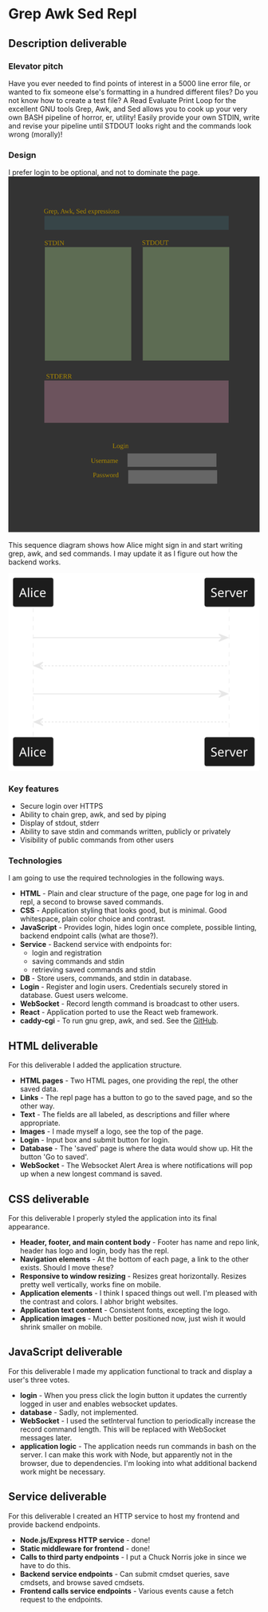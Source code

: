 # Grep Awk Sed Repl

## Description deliverable

### Elevator pitch

Have you ever needed to find points of interest in a 5000 line error file, or wanted to fix someone else's formatting in a hundred different files? Do you not know how to create a test file? A Read Evaluate Print Loop for the excellent GNU tools Grep, Awk, and Sed allows you to cook up your very own BASH pipeline of horror, er, utility! Easily provide your own STDIN, write and revise your pipeline until STDOUT looks right and the commands look wrong (morally)!

### Design
I prefer login to be optional, and not to dominate the page.
![Mock](grepawksed_mock.svg)

This sequence diagram shows how Alice might sign in and start writing grep, awk, and sed commands. I may update it as I figure out how the backend works.

![REPL sequence diagram](grepawksed_backend_sequence.svg)

### Key features

- Secure login over HTTPS
- Ability to chain grep, awk, and sed by piping
- Display of stdout, stderr
- Ability to save stdin and commands written, publicly or privately
- Visibility of public commands from other users

### Technologies

I am going to use the required technologies in the following ways.

- **HTML** - Plain and clear structure of the page, one page for log in and repl, a second to browse saved commands.
- **CSS** - Application styling that looks good, but is minimal. Good whitespace, plain color choice and contrast.
- **JavaScript** - Provides login, hides login once complete, possible linting, backend endpoint calls (what are those?).
- **Service** - Backend service with endpoints for:
  - login and registration
  - saving commands and stdin
  - retrieving saved commands and stdin
- **DB** - Store users, commands, and stdin in database.
- **Login** - Register and login users. Credentials securely stored in database. Guest users welcome.
- **WebSocket** - Record length command is broadcast to other users.
- **React** - Application ported to use the React web framework.
- **caddy-cgi** - To run gnu grep, awk, and sed. See the [GitHub](https://github.com/aksdb/caddy-cgi).

## HTML deliverable

For this deliverable I added the application structure.

- **HTML pages** - Two HTML pages, one providing the repl, the other saved data.
- **Links** - The repl page has a button to go to the saved page, and so the other way.
- **Text** - The fields are all labeled, as descriptions and filler where appropriate.
- **Images** - I made myself a logo, see the top of the page.
- **Login** - Input box and submit button for login.
- **Database** - The 'saved' page is where the data would show up. Hit the button 'Go to saved'.
- **WebSocket** - The Websocket Alert Area is where notifications will pop up when a new longest command is saved.

## CSS deliverable

For this deliverable I properly styled the application into its final appearance.

- **Header, footer, and main content body** - Footer has name and repo link, header has logo and login, body has the repl.
- **Navigation elements** - At the bottom of each page, a link to the other exists. Should I move these?
- **Responsive to window resizing** - Resizes great horizontally. Resizes pretty well vertically, works fine on mobile.
- **Application elements** - I think I spaced things out well. I'm pleased with the contrast and colors. I abhor bright websites.
- **Application text content** - Consistent fonts, excepting the logo.
- **Application images** - Much better positioned now, just wish it would shrink smaller on mobile.

## JavaScript deliverable

For this deliverable I made my application functional to track and display a user's three votes.

- **login** - When you press click the login button it updates the currently logged in user and enables websocket updates.
- **database** - Sadly, not implemented.
- **WebSocket** - I used the setInterval function to periodically increase the record command length. This will be replaced with WebSocket messages later.
- **application logic** - The application needs run commands in bash on the server. I can make this work with Node, but apparently not in the browser, due to dependencies. I'm looking into what additional backend work might be necessary.

## Service deliverable

For this deliverable I created an HTTP service to host my frontend and provide backend endpoints.

- **Node.js/Express HTTP service** - done!
- **Static middleware for frontend** - done!
- **Calls to third party endpoints** - I put a Chuck Norris joke in since we have to do this.
- **Backend service endpoints** - Can submit cmdset queries, save cmdsets, and browse saved cmdsets.
- **Frontend calls service endpoints** - Various events cause a fetch request to the endpoints.
